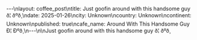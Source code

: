 ---\nlayout: coffee_post\ntitle: Just goofin around with this handsome guy ð¦ ðºð¸\ndate: 2025-01-26\ncity: Unknown\ncountry: Unknown\ncontinent: Unknown\npublished: true\ncafe_name: Around With This Handsome Guy Ð¦ Ðºð¸\n---\n\nJust goofin around with this handsome guy ð¦ ðºð¸